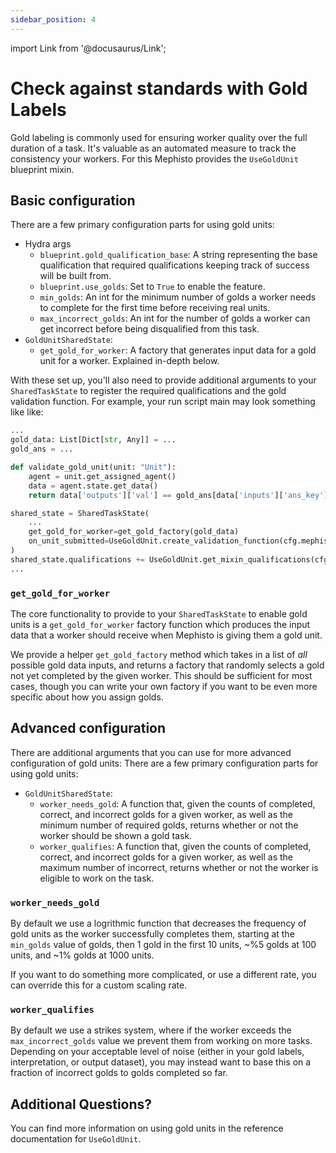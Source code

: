 ```yaml
---
sidebar_position: 4
---
```


import Link from '@docusaurus/Link';

# Check against standards with Gold Labels

Gold labeling is commonly used for ensuring worker quality over the full duration of a task. It's valuable as an automated measure to track the consistency your workers. For this Mephisto provides the `UseGoldUnit` blueprint mixin. 


## Basic configuration

There are a few primary configuration parts for using gold units:
- Hydra args
  - `blueprint.gold_qualification_base`: A string representing the base qualification that required qualifications keeping track of success will be built from.
  - `blueprint.use_golds`: Set to `True` to enable the feature.
  - `min_golds`: An int for the minimum number of golds a worker needs to complete for the first time before receiving real units.
  - `max_incorrect_golds`: An int for the number of golds a worker can get incorrect before being disqualified from this task.
- `GoldUnitSharedState`:
  - `get_gold_for_worker`: A factory that generates input data for a gold unit for a worker. Explained in-depth below.

With these set up, you'll also need to provide additional arguments to your `SharedTaskState` to register the required qualifications and the gold validation function. For example, your run script main may look something like like:
```python
...
gold_data: List[Dict[str, Any]] = ...
gold_ans = ...

def validate_gold_unit(unit: "Unit"):
    agent = unit.get_assigned_agent()
    data = agent.state.get_data()
    return data['outputs']['val'] == gold_ans[data['inputs']['ans_key']]

shared_state = SharedTaskState(
    ...
    get_gold_for_worker=get_gold_factory(gold_data)
    on_unit_submitted=UseGoldUnit.create_validation_function(cfg.mephisto, validate_gold_unit)
)
shared_state.qualifications += UseGoldUnit.get_mixin_qualifications(cfg.mephisto, shared_state)
...
```

### `get_gold_for_worker`

The core functionality to provide to your `SharedTaskState` to enable gold units is a `get_gold_for_worker` factory function which produces the input data that a worker should receive when Mephisto is giving them a gold unit.

We provide a helper `get_gold_factory` method which takes in a list of _all_ possible gold data inputs, and returns a factory that randomly selects a gold not yet completed by the given worker. This should be sufficient for most cases, though you can write your own factory if you want to be even more specific about how you assign golds.

## Advanced configuration

There are additional arguments that you can use for more advanced configuration of gold units:
There are a few primary configuration parts for using gold units:
- `GoldUnitSharedState`:
  - `worker_needs_gold`: A function that, given the counts of completed, correct, and incorrect golds for a given worker, as well as the minimum number of required golds, returns whether or not the worker should be shown a gold task. 
  - `worker_qualifies`: A function that, given the counts of completed, correct, and incorrect golds for a given worker, as well as the maximum number of incorrect, returns whether or not the worker is eligible to work on the task.

### `worker_needs_gold`

By default we use a logrithmic function that decreases the frequency of gold units as the worker successfully completes them, starting at the `min_golds` value of golds, then 1 gold in the first 10 units, ~%5 golds at 100 units, and ~1% golds at 1000 units.

If you want to do something more complicated, or use a different rate, you can override this for a custom scaling rate.

### `worker_qualifies`

By default we use a strikes system, where if the worker exceeds the `max_incorrect_golds` value we prevent them from working on more tasks. Depending on your acceptable level of noise (either in your gold labels, interpretation, or output dataset), you may instead want to base this on a fraction of incorrect golds to golds completed so far.

## Additional Questions?

You can find more information on using gold units in the reference documentation for <Link target={null} to="pathname:///python_api/mephisto/abstractions/blueprints/mixins/use_gold_unit.html">`UseGoldUnit`</Link>.
